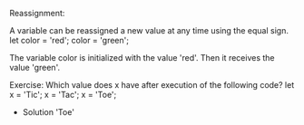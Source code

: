 Reassignment:

A variable can be reassigned a new value at any time using the equal sign.
let color = 'red';
color = 'green';

The variable color is initialized with the value 'red'. Then it receives the value 'green'.

Exercise:
Which value does x have after execution of the following code?
let x = 'Tic';
x = 'Tac';
x = 'Toe';
- Solution
'Toe'